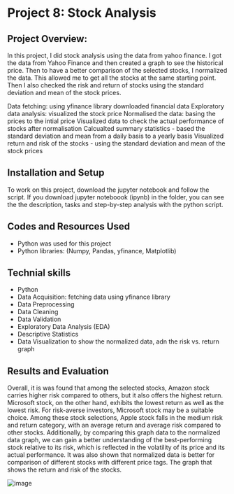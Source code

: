 # Project 8: Stock Analysis 
## Project Overview:
In this project, I did stock analysis using the data from yahoo finance. I got the data from Yahoo Finance and then created a graph to see the historical price. Then to have a better comparison of the selected stocks, I normalized the data. This allowed me to get all the stocks at the same starting point. Then I also checked the risk and return of stocks using the standard deviation and mean of the stock prices.

Data fetching: using yfinance library downloaded financial data
Exploratory data analysis: visualized the stock price
Normalised the data: basing the prices to the intial price
Visualized data to check the actual performance of stocks after normalisation
Calcualted summary statistics - based the standard deviation and mean from a daily basis to a yearly basis
Visualized return and risk of the stocks - using the standard deviation and mean of the stock prices

## Installation and Setup
To work on this project, download the jupyter notebook and follow the script.
If you download jupyter noteboook (ipynb) in the folder, you can see the the description, tasks and step-by-step analysis with the python script. 

## Codes and Resources Used
 - Python was used for this project
 - Python libraries: (Numpy, Pandas, yfinance, Matplotlib)

## Technial skills 
- Python
- Data Acquisition: fetching data using yfinance library
- Data Preprocessing
-   Data Cleaning
-   Data Validation
-   Exploratory Data Analysis (EDA)
-   Descriptive Statistics
-   Data Visualization to show the normalized data, adn the risk vs. return graph
## Results and Evaluation 
Overall,  it is was found that among the selected stocks, Amazon stock carries higher risk compared to others, but it also offers the highest return. Microsoft stock, on the other hand, exhibits the lowest return as well as the lowest risk. For risk-averse investors, Microsoft stock may be a suitable choice. Among these stock selections, Apple stock falls in the medium risk and return category, with an average return and average risk compared to other stocks. Additionally, by comparing this graph data to the normalized data graph, we can gain a better understanding of the best-performing stock relative to its risk, which is reflected in the volatility of its price and its actual performance. It was also shown that normalized data is better for comparison of different stocks with different price tags. 
The graph that shows the return and risk of the stocks. 


![image]([https://github.com/Dzhoniq/data-analytics-portfolio/blob/main/Stock%20Analysis/risk_return.png](https://github.com/Dzhoniq/data-analytics-portfolio/blob/main/Stock%20Analysis/Screenshot%202024-04-01%20at%205.42.10%20PM.png))
